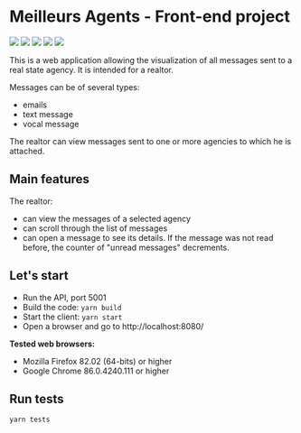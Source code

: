 # Meilleurs Agents - Front-end project

<p>
<a href="https://developer.mozilla.org/en-US/docs/Web/JavaScript" target="_blank"><img src="https://img.shields.io/badge/javascript%20-%23323330.svg?&style=for-the-badge&logo=javascript&logoColor=%23F7DF1E"/></a>
<img src="https://img.shields.io/badge/webpack%20-%238DD6F9.svg?&style=for-the-badge&logo=webpack&logoColor=black" />
<a href="https://reactjs.org/" target="_blank"><img src="https://img.shields.io/badge/react%20-%2320232a.svg?&style=for-the-badge&logo=react&logoColor=%2361DAFB"/></a>
<a href="https://redux.js.org/" target="_blank"><img src="https://img.shields.io/badge/redux%20-%23593d88.svg?&style=for-the-badge&logo=redux&logoColor=white"/></a>
<a href="https://material-ui.com/" target="_blank"><img src="https://img.shields.io/badge/material%20ui%20-%230081CB.svg?&style=for-the-badge&logo=material-ui&logoColor=white"/></a>
</p>

This is a web application allowing the visualization of all messages sent to a real state agency. It is intended for a realtor.

Messages can be of several types:

- emails
- text message
- vocal message

The realtor can view messages sent to one or more agencies to which he is attached.

## Main features

The realtor:

- can view the messages of a selected agency
- can scroll through the list of messages
- can open a message to see its details. If the message was not read before, the counter of "unread messages" decrements.

## Let's start

- Run the API, port 5001
- Build the code: `yarn build`
- Start the client: `yarn start`
- Open a browser and go to http://localhost:8080/

**Tested web browsers:**
- Mozilla Firefox 82.02 (64-bits) or higher
- Google Chrome 86.0.4240.111 or higher

## Run tests

`yarn tests`